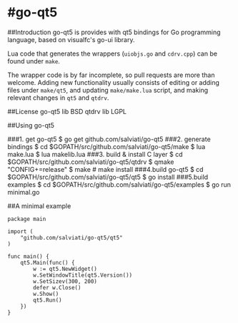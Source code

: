 #go-qt5
=====

##Introduction
go-qt5 is provides with qt5 bindings for Go programming language, based on visualfc's go-ui library.

Lua code that generates the wrappers (`uiobjs.go` and `cdrv.cpp`) can be found under `make`.

The wrapper code is by far incomplete, so pull requests are more than welcome. Adding new functionality usually consists of editing or adding files under `make/qt5`, and updating `make/make.lua` script, and making relevant changes in `qt5` and `qtdrv`.


##License
	go-qt5 lib BSD
	qtdrv lib LGPL

##Using go-qt5

###1. get go-qt5
	$ go get github.com/salviati/go-qt5
###2. generate bindings
	$ cd $GOPATH/src/github.com/salviati/go-qt5/make
	$ lua make.lua
	$ lua makelib.lua
###3. build & install C layer
	$ cd $GOPATH/src/github.com/salviati/go-qt5/qtdrv
	$ qmake "CONFIG+=release"
	$ make
	# make install
###4.build go-qt5
	$ cd $GOPATH/src/github.com/salviati/go-qt5/qt5
	$ go install
###5.build examples
	$ cd $GOPATH/src/github.com/salviati/go-qt5/examples
	$ go run minimal.go

##A minimal example

	package main

	import (
	    "github.com/salviati/go-qt5/qt5"
    )
    
    func main() {
	    qt5.Main(func() {
		    w := qt5.NewWidget()
		    w.SetWindowTitle(qt5.Version())
		    w.SetSizev(300, 200)
		    defer w.Close()
		    w.Show()
		    qt5.Run()
	    })
    }
